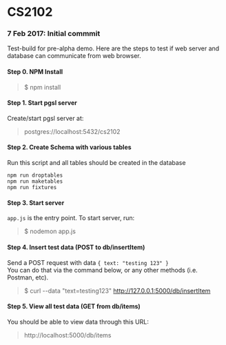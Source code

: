 # CS2102

### 7 Feb 2017: Initial commmit
Test-build for pre-alpha demo. Here are the steps to test if web server and database can communicate from web browser.

#### Step 0. NPM Install
> $ npm install

#### Step 1. Start pgsl server
Create/start pgsl server at:
> postgres://localhost:5432/cs2102

#### Step 2. Create Schema with various tables
Run this script and all tables should be created in the database

```
npm run droptables
npm run maketables
npm run fixtures
```

#### Step 3. Start server
`app.js` is the entry point. To start server, run:
> $ nodemon app.js

#### Step 4. Insert test data (POST to db/insertItem)
Send a POST request with data `{ text: "testing 123" }`  
You can do that via the command below, or any other methods (i.e. Postman, etc).
> $ curl --data "text=testing123" http://127.0.0.1:5000/db/insertItem

#### Step 5. View all test data (GET from db/items)
You should be able to view data through this URL:
> http://localhost:5000/db/items
